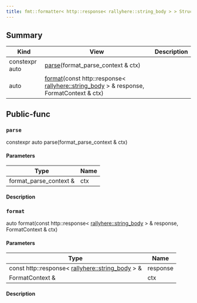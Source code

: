 ```yaml
---
title: fmt::formatter< http::response< rallyhere::string_body > > Struct
---
```


## Summary
| Kind | View | Description |
|------|------|-------------|
|constexpr auto|[parse](/game-host-adapter/structfmt_1_1formatter_3_01http_1_1response_3_01rallyhere_1_1string__body_01_4_01_4xml/#structfmt_1_1formatter_3_01http_1_1response_3_01rallyhere_1_1string__body_01_4_01_4_1a80bb7d5311a11e2139ac890e627bf04c)(format_parse_context & ctx)||
|auto|[format](/game-host-adapter/structfmt_1_1formatter_3_01http_1_1response_3_01rallyhere_1_1string__body_01_4_01_4xml/#structfmt_1_1formatter_3_01http_1_1response_3_01rallyhere_1_1string__body_01_4_01_4_1ab3c00a1c21035c55a4a8cffff22884dc)(const http::response< [rallyhere::string_body](/game-host-adapter/namespacerallyherexml/#namespacerallyhere_1a6a86fdf96ef7e4a9876d443a6bba29ec) > & response, FormatContext & ctx)||
## Public-func



### `parse` <a id="structfmt_1_1formatter_3_01http_1_1response_3_01rallyhere_1_1string__body_01_4_01_4_1a80bb7d5311a11e2139ac890e627bf04c"></a>

constexpr auto parse(format_parse_context & ctx)

#### Parameters

| Type | Name |
|------|------|
|format_parse_context &|ctx|

#### Description






### `format` <a id="structfmt_1_1formatter_3_01http_1_1response_3_01rallyhere_1_1string__body_01_4_01_4_1ab3c00a1c21035c55a4a8cffff22884dc"></a>

auto format(const http::response< [rallyhere::string_body](/game-host-adapter/namespacerallyherexml/#namespacerallyhere_1a6a86fdf96ef7e4a9876d443a6bba29ec) > & response, FormatContext & ctx)

#### Parameters

| Type | Name |
|------|------|
|const http::response< [rallyhere::string_body](/game-host-adapter/namespacerallyherexml/#namespacerallyhere_1a6a86fdf96ef7e4a9876d443a6bba29ec) > &|response|
|FormatContext &|ctx|

#### Description







